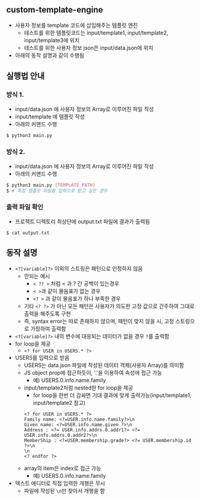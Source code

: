 ## custom-template-engine
- 사용자 정보를 template 코드에 삽입해주는 템플릿 엔진
  - 테스트를 위한 템플릿코드는 input/template1, input/template2, input/template3에 위치  
  - 테스트를 위한 사용자 정보 json은 input/data.json에 위치 
- 아래의 동작 설명과 같이 수행됨

## 실행법 안내

### 방식 1. 
- input/data.json 에 사용자 정보의 Array로 이루어진 파일 작성
- input/template 에 템플릿 작성
- 아래의 커맨드 수행
```bash
$ python3 main.py
```
### 방식 2.
- input/data.json 에 사용자 정보의 Array로 이루어진 파일 작성
- 아래의 커맨드 수행
```bash
$ python3 main.py [TEMPLATE_PATH]
$ # 특정 템플릿 파일을 입력으로 받고 싶은 경우
```

### 출력 파일 확인 
- 프로젝트 디렉토리 최상단에 output.txt 파일에 결과가 출력됨
```
$ cat output.txt
```


## 동작 설명
- `<?[variable]?>` 이외의 스트링은 패턴으로 인정하지 않음 
  - 안되는 예시 
    - `< ?? >` 처럼 < 과 ? 간 공백이 있는경우
    - `< >`과 같이 물음표가 없는 경우
    - `<? >` 과 같이 물음표가 하나 부족한 경우
  - 기타 `<? ?>` 가 아닌 모든 패턴은 사용자가 의도한 고정 값으로 간주하여 그대로 출력을 해주도록 구현
  - 즉, syntax error는 따로 존재하지 않으며, 패턴이 맞지 않을 시, 고정 스트링으로 가정하여 출력함
- `<?[variable]?>` 내의 변수에 대응되는 데이터가 없을 경우 `?`를 출력함
- for loop을 제공
  - `<? for USER in USERS.* ?>`   
- USERS를 입력으로 받음 
  - USERS는 data.json 파일에 작성된 데이터 객체(사용자 Array)를 의미함
  - JS object prop에 접근하듯이, '.'을 이용하여 속성에 접근 가능 
    - 예) USERS.0.info.name.family   
  - input/template2처럼 nested한 for loop을 제공 
    - for loop을 한번 더 감싸면 기대 결과에 맞게 출력가능(input/template1, input/template2 참고)
    ```
    <? for USER in USERS.* ?>
    Family name: <?=USER.info.name.family?>\n
    Given name: <?=USER.info.name.given ?>\n
    Address : <?= USER.info.addrs.0.addr1?> <?= USER.info.addrs.0.addr2?>\n
    MemberShip : <?=USER.membership.grade?> <?= USER.membership.id ?>\n
    \n
    <? endfor ?>
    ```
  - array의 item은 index로 접근 가능
    - 예) USERS.0.info.name.family
- 텍스트 에디터로 직접 입력한 개행은 무시
  - 파일에 작성된 `\n`만 찾아서 개행을 함 
